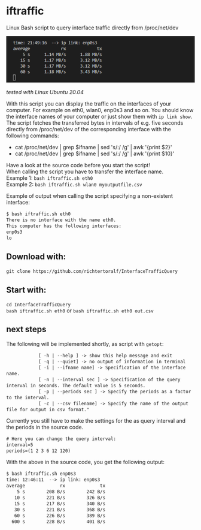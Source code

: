 # iftraffic
Linux Bash script to query interface traffic directly from /proc/net/dev

![Screenshot](https://github.com/richtertoralf/InterfaceTrafficQuery/blob/93c94a36c46bf20e6650362c176b52b50ef7af52/Screenshot_linkRxTxV2.png "linkRxTxV2.sh")

*tested with Linux Ubuntu 20.04*  

With this script you can display the traffic on the interfaces of your computer. For example on eth0, wlan0, enp0s3 and so on.
You should know the interface names of your computer or just show them with `ip link show`.
The script fetches the transferred bytes in intervals of e.g. five seconds directly from /proc/net/dev of the corresponding interface with the following commands:  
- cat /proc/net/dev | grep $ifname | sed 's/:/ /g' | awk '{print $2}'  
- cat /proc/net/dev | grep $ifname | sed 's/:/ /g' | awk '{print $10}'  

Have a look at the source code before you start the script!  
When calling the script you have to transfer the interface name.  
Example 1: `bash iftraffic.sh eth0`  
Example 2: `bash iftraffic.sh wlan0 myoutputfile.csv`

Example of output when calling the script specifying a non-existent interface:
```
$ bash iftraffic.sh eth0
There is no interface with the name eth0.
This computer has the following interfaces:
enp0s3
lo
```
## Download with:  
`git clone https://github.com/richtertoralf/InterfaceTrafficQuery` 
## Start with:
`cd InterfaceTrafficQuery`  
`bash iftraffic.sh eth0` or `bash iftraffic.sh eth0 out.csv`  
## next steps
The following will be implemented shortly, as script with `getopt`:
```
            [ -h | --help ] -> show this help message and exit
            [ -q | --quiet] -> no output of information in terminal
            [ -i | --ifname name] -> Specification of the interface name.
            [ -n | --interval sec ] -> Specification of the query interval in seconds. The default value is 5 seconds.
            [ -p | --periods sec ] -> Specify the periods as a factor to the interval. 
            [ -c | --csv filename] -> Specify the name of the output file for output in csv format."
```
Currently you still have to make the settings for the as query interval and the periods in the source code. 
```
# Here you can change the query interval:
interval=5
periods=(1 2 3 6 12 120)
```
With the above in the source code, you get the following output:
```
$ bash iftraffic.sh enp0s3
time: 12:46:11  --> ip link: enp0s3
average             rx             tx 
    5 s        208 B/s        242 B/s 
   10 s        221 B/s        326 B/s 
   15 s        217 B/s        340 B/s 
   30 s        221 B/s        368 B/s 
   60 s        226 B/s        389 B/s 
  600 s        228 B/s        401 B/s 
```
